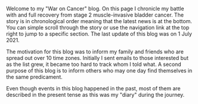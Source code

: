 Welcome to my "War on Cancer" blog. On this page I chronicle my battle
with and full recovery from stage 2 muscle-invasive bladder cancer.
The story is in chronological order meaning that the latest news is at
the bottom. You can simple scroll through the story or use the navigation
link at the top right to jump to a specific section. The last update of
this blog was on 1 July 2021.

The motivation for this blog was to inform my family and friends who are
spread out over 10 time zones. Initially I sent emails to those interested
but as the list grew, it became too hard to track whom I told what.
A second purpose of this blog is to inform others who may one day find
themselves in the same predicament.

Even though events in this blog happened in the past, most of them
are described in the present tense as this was my "diary" during the journey.
